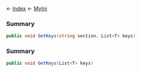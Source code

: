 ← [Index](Api-Index) ← [MyIni](VRage.Game.ModAPI.Ingame.Utilities.MyIni)

### Summary

```csharp
public void GetKeys(string section, List<T> keys)
```

### Summary

```csharp
public void GetKeys(List<T> keys)
```

